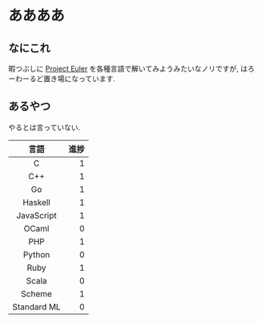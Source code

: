 # ああああ
## なにこれ
暇つぶしに [Project Euler](https://projecteuler.net) を各種言語で解いてみようみたいなノリですが, はろーわーるど置き場になっています.

## あるやつ
やるとは言っていない.

| 言語        | 進捗|
|:-----------:| ---:|
| C           |   1 |
| C++         |   1 |
| Go          |   1 |
| Haskell     |   1 |
| JavaScript  |   1 |
| OCaml       |   0 |
| PHP         |   1 |
| Python      |   0 |
| Ruby        |   1 |
| Scala       |   0 |
| Scheme      |   1 |
| Standard ML |   0 |
